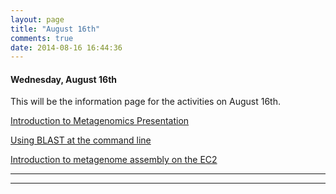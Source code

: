 ```yaml
---
layout: page
title: "August 16th"
comments: true
date: 2014-08-16 16:44:36
---
```


#### Wednesday, August 16th

This will be the information page for the activities on August 16th.

[Introduction to Metagenomics Presentation]()

[Using BLAST at the command line](running_blast_from_command_line.html)

[Introduction to metagenome assembly on the EC2]()

-----------------------------------------------
-----------------------------------------------
